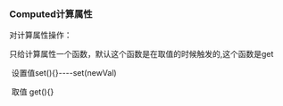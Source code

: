 ### Computed计算属性

对计算属性操作：

​	只给计算属性一个函数，默认这个函数是在取值的时候触发的,这个函数是get

​	设置值set(){}----set(newVal)

​	取值 get(){}
